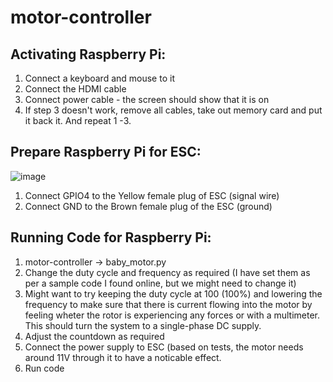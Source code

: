 # motor-controller

## Activating Raspberry Pi:
1. Connect a keyboard and mouse to it
2. Connect the HDMI cable
3. Connect power cable - the screen should show that it is on
4. If step 3 doesn't work, remove all cables, take out memory card and put it back it. And repeat 1 -3.

## Prepare Raspberry Pi for ESC:
![image](https://user-images.githubusercontent.com/66765258/159859363-cb2fc7d4-db14-47d5-8dcf-b5d654f29725.png)
1. Connect GPIO4 to the Yellow female plug of ESC (signal wire)
2. Connect GND to the Brown female plug of the ESC (ground)

## Running Code for Raspberry Pi:
1. motor-controller -> baby_motor.py
3. Change the duty cycle and frequency as required (I have set them as per a sample code I found online, but we might need to change it) 
4. Might want to try keeping the duty cycle at 100 (100%) and lowering the frequency to make sure that there is current flowing into the motor by feeling wheter the rotor is experiencing any forces or with a multimeter. This should turn the system to a single-phase DC supply.
5. Adjust the countdown as required
6. Connect the power supply to ESC (based on tests, the motor needs around 11V through it to have a noticable effect.
7. Run code
